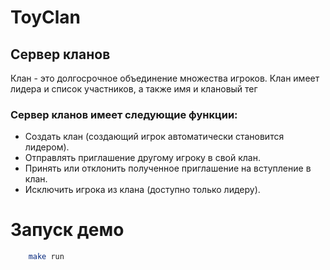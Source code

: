 # ToyClan

## Сервер кланов

Клан - это долгосрочное объединение множества игроков.
Клан имеет лидера и список участников, а также имя и клановый тег

### Сервер кланов имеет следующие функции:

- Создать клан (создающий игрок автоматически становится лидером).
- Отправлять приглашение другому игроку в свой клан.
- Принять или отклонить полученное приглашение на вступление в клан.
- Исключить игрока из клана (доступно только лидеру).

# Запуск демо

```sh
    make run
```
